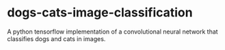 # dogs-cats-image-classification
A python tensorflow implementation of a convolutional neural network that classifies dogs and cats in images.